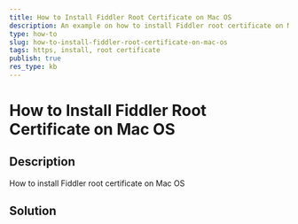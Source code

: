 ```yaml
---
title: How to Install Fiddler Root Certificate on Mac OS
description: An example on how to install Fiddler root certificate on Mac OS
type: how-to
slug: how-to-install-fiddler-root-certificate-on-mac-os
tags: https, install, root certificate
publish: true
res_type: kb
---
```

# How to Install Fiddler Root Certificate on Mac OS

## Description
How to install Fiddler root certificate on Mac OS

## Solution
